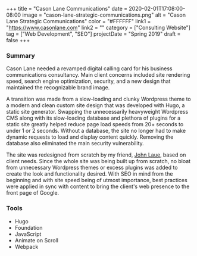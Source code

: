 +++
title = "Cason Lane Communications"
date = 2020-02-01T17:08:00-08:00
image = "cason-lane-strategic-communications.png"
alt = "Cason Lane Strategic Communications"
color = "#FFFFFF"
link1 = "https://www.casonlane.com"
link2 = ""
category = ["Consulting Website"]
tag = ["Web Development", "SEO"]
projectDate = "Spring 2019"
draft = false
+++

### Summary
Cason Lane needed a revamped digital calling card for his business communications consultancy. Main client concerns included site rendering speed, search engine optimization, security, and a new design that maintained the recognizable brand image.

A transition was made from a slow-loading and clunky Wordpress theme to a modern and clean custom site design that was developed with Hugo, a static site generator. Swapping the unnecessarily heavyweight Wordpress CMS along with its slow-loading database and plethora of plugins for a static site greatly helped reduce page load speeds from 20+ seconds to under 1 or 2 seconds. Without a database, the site no longer had to make dynamic requests to load and display content quickly. Removing the database also eliminated the main security vulnerability.

The site was redesigned from scratch by my friend, [John Laue](https://www.johnlauejr.com/), based on client needs. Since the whole site was being built up from scratch, no bloat from unnecessary Wordpress themes or excess plugins was added to create the look and functionality desired. With SEO in mind from the beginning and with site speed being of utmost importance, best practices were applied in sync with content to bring the client's web presence to the front page of Google.

### Tools
- Hugo
- Foundation
- JavaScript
- Animate on Scroll
- Webpack
